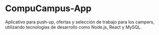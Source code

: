 # CompuCampus-App
Aplicativo para push-up, ofertas y selección de trabajo para los campers, utilizando tecnologias de desarrollo como Node.js, React y MySQL.
